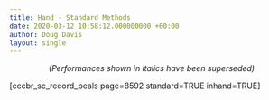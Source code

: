 ```yaml
---
title: Hand - Standard Methods
date: 2020-03-12 10:58:12.000000000 +00:00
author: Doug Davis
layout: single
---
```

<p style="text-align: center;">
  <em>(Performances shown in italics have been superseded)</em>
</p>

[cccbr\_sc\_record_peals page=8592 standard=TRUE inhand=TRUE]
